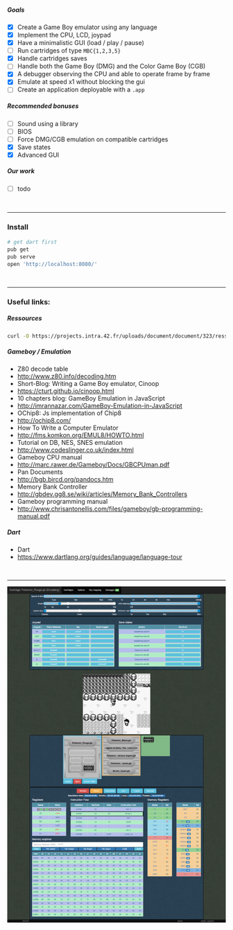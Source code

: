 
##### Goals
- [X] Create a Game Boy emulator using any language
- [X] Implement the CPU, LCD, joypad
- [X] Have a minimalistic GUI (load / play / pause)
- [ ] Run cartridges of type `MBC{1,2,3,5}`
- [X] Handle cartridges saves
- [ ] Handle both the Game Boy (DMG) and the Color Game Boy (CGB)
- [X] A debugger observing the CPU and able to operate frame by frame
- [X] Emulate at speed x1 without blocking the gui
- [ ] Create an application deployable with a `.app`

##### Recommended bonuses
- [ ] Sound using a library
- [ ] BIOS
- [ ] Force DMG/CGB emulation on compatible cartridges
- [X] Save states
- [X] Advanced GUI

##### Our work
- [ ] todo

<BR>

---

### Install
```sh
# get dart first
pub get
pub serve
open 'http://localhost:8080/'
```

<BR>

---

### Useful links:
##### Ressources
```sh
curl -O https://projects.intra.42.fr/uploads/document/document/323/ressources.tgz && tar -zxf ressources.tgz && mv ressources/roms .
```

##### Gameboy / Emulation
- Z80 decode table
 - http://www.z80.info/decoding.htm
- Short-Blog: Writing a Game Boy emulator, Cinoop
 - https://cturt.github.io/cinoop.html
- 10 chapters blog: GameBoy Emulation in JavaScript
 - http://imrannazar.com/GameBoy-Emulation-in-JavaScript
- OChip8: Js implementation of Chip8
 - http://ochip8.com/
- How To Write a Computer Emulator
 - http://fms.komkon.org/EMUL8/HOWTO.html
- Tutorial on DB, NES, SNES emulation
 - http://www.codeslinger.co.uk/index.html
- Gameboy CPU manual
 - http://marc.rawer.de/Gameboy/Docs/GBCPUman.pdf
- Pan Documents
 - http://bgb.bircd.org/pandocs.htm
- Memory Bank Controller
 - http://gbdev.gg8.se/wiki/articles/Memory_Bank_Controllers
- Gameboy programming manual
 - http://www.chrisantonellis.com/files/gameboy/gb-programming-manual.pdf

##### Dart
- Dart
 - https://www.dartlang.org/guides/language/language-tour

<BR>

---

![Screenshot](./res/screenshot2.png)
